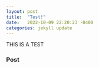 ```yaml
---
layout: post
title:  "Test!"
date:   2022-10-09 22:20:23 -0400
categories: jekyll update
---
```



THIS IS A TEST
### Post
